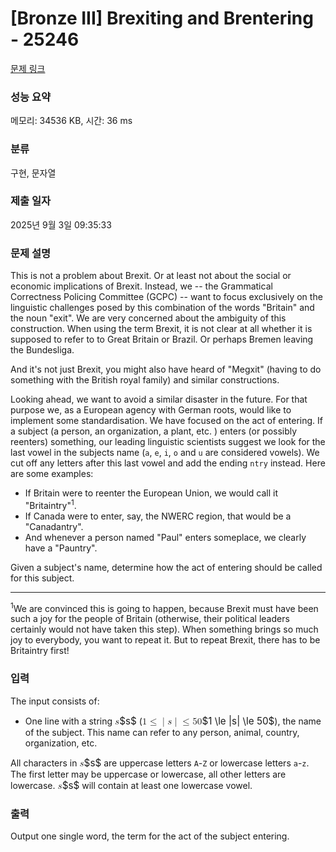 # [Bronze III] Brexiting and Brentering - 25246 

[문제 링크](https://www.acmicpc.net/problem/25246) 

### 성능 요약

메모리: 34536 KB, 시간: 36 ms

### 분류

구현, 문자열

### 제출 일자

2025년 9월 3일 09:35:33

### 문제 설명

<p>This is not a problem about Brexit. Or at least not about the social or economic implications of Brexit. Instead, we -- the Grammatical Correctness Policing Committee (GCPC) -- want to focus exclusively on the linguistic challenges posed by this combination of the words "Britain" and the noun "exit". We are very concerned about the ambiguity of this construction. When using the term Brexit, it is not clear at all whether it is supposed to refer to to Great Britain or Brazil. Or perhaps Bremen leaving the Bundesliga.</p>

<p>And it's not just Brexit, you might also have heard of "Megxit" (having to do something with the British royal family) and similar constructions.</p>

<p>Looking ahead, we want to avoid a similar disaster in the future. For that purpose we, as a European agency with German roots, would like to implement some standardisation. We have focused on the act of entering. If a subject (a person, an organization, a plant, etc. ) enters (or possibly reenters) something, our leading linguistic scientists suggest we look for the last vowel in the subjects name (<code>a</code>, <code>e</code>, <code>i</code>, <code>o</code> and <code>u</code> are considered vowels). We cut off any letters after this last vowel and add the ending <code>ntry</code> instead. Here are some examples:</p>

<ul>
	<li>If Britain were to reenter the European Union, we would call it "Britaintry"<sup>1</sup>.</li>
	<li>If Canada were to enter, say, the NWERC region, that would be a "Canadantry".</li>
	<li>And whenever a person named "Paul" enters someplace, we clearly have a "Pauntry".</li>
</ul>

<p>Given a subject's name, determine how the act of entering should be called for this subject.</p>

<hr>
<p><sup>1</sup>We are convinced this is going to happen, because Brexit must have been such a joy for the people of Britain (otherwise, their political leaders certainly would not have taken this step). When something brings so much joy to everybody, you want to repeat it. But to repeat Brexit, there has to be Britaintry first!</p>

### 입력 

 <p>The input consists of:</p>

<ul>
	<li>One line with a string <mjx-container class="MathJax" jax="CHTML" style="font-size: 109%; position: relative;"><mjx-math class="MJX-TEX" aria-hidden="true"><mjx-mi class="mjx-i"><mjx-c class="mjx-c1D460 TEX-I"></mjx-c></mjx-mi></mjx-math><mjx-assistive-mml unselectable="on" display="inline"><math xmlns="http://www.w3.org/1998/Math/MathML"><mi>s</mi></math></mjx-assistive-mml><span aria-hidden="true" class="no-mathjax mjx-copytext">$s$</span></mjx-container> (<mjx-container class="MathJax" jax="CHTML" style="font-size: 109%; position: relative;"><mjx-math class="MJX-TEX" aria-hidden="true"><mjx-mn class="mjx-n"><mjx-c class="mjx-c31"></mjx-c></mjx-mn><mjx-mo class="mjx-n" space="4"><mjx-c class="mjx-c2264"></mjx-c></mjx-mo><mjx-texatom space="4" texclass="ORD"><mjx-mo class="mjx-n"><mjx-c class="mjx-c7C"></mjx-c></mjx-mo></mjx-texatom><mjx-mi class="mjx-i"><mjx-c class="mjx-c1D460 TEX-I"></mjx-c></mjx-mi><mjx-texatom texclass="ORD"><mjx-mo class="mjx-n"><mjx-c class="mjx-c7C"></mjx-c></mjx-mo></mjx-texatom><mjx-mo class="mjx-n" space="4"><mjx-c class="mjx-c2264"></mjx-c></mjx-mo><mjx-mn class="mjx-n" space="4"><mjx-c class="mjx-c35"></mjx-c><mjx-c class="mjx-c30"></mjx-c></mjx-mn></mjx-math><mjx-assistive-mml unselectable="on" display="inline"><math xmlns="http://www.w3.org/1998/Math/MathML"><mn>1</mn><mo>≤</mo><mrow data-mjx-texclass="ORD"><mo stretchy="false">|</mo></mrow><mi>s</mi><mrow data-mjx-texclass="ORD"><mo stretchy="false">|</mo></mrow><mo>≤</mo><mn>50</mn></math></mjx-assistive-mml><span aria-hidden="true" class="no-mathjax mjx-copytext">$1 \le |s| \le 50$</span></mjx-container>), the name of the subject. This name can refer to any person, animal, country, organization, etc.</li>
</ul>

<p>All characters in <mjx-container class="MathJax" jax="CHTML" style="font-size: 109%; position: relative;"><mjx-math class="MJX-TEX" aria-hidden="true"><mjx-mi class="mjx-i"><mjx-c class="mjx-c1D460 TEX-I"></mjx-c></mjx-mi></mjx-math><mjx-assistive-mml unselectable="on" display="inline"><math xmlns="http://www.w3.org/1998/Math/MathML"><mi>s</mi></math></mjx-assistive-mml><span aria-hidden="true" class="no-mathjax mjx-copytext">$s$</span></mjx-container> are uppercase letters <code>A</code>-<code>Z</code> or lowercase letters <code>a</code>-<code>z</code>. The first letter may be uppercase or lowercase, all other letters are lowercase. <mjx-container class="MathJax" jax="CHTML" style="font-size: 109%; position: relative;"><mjx-math class="MJX-TEX" aria-hidden="true"><mjx-mi class="mjx-i"><mjx-c class="mjx-c1D460 TEX-I"></mjx-c></mjx-mi></mjx-math><mjx-assistive-mml unselectable="on" display="inline"><math xmlns="http://www.w3.org/1998/Math/MathML"><mi>s</mi></math></mjx-assistive-mml><span aria-hidden="true" class="no-mathjax mjx-copytext">$s$</span></mjx-container> will contain at least one lowercase vowel.</p>

### 출력 

 <p>Output one single word, the term for the act of the subject entering.</p>

